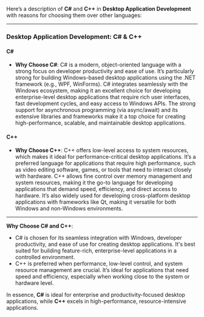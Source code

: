 Here’s a description of **C#** and **C++** in **Desktop Application Development** with reasons for choosing them over other languages:

---

### **Desktop Application Development**: **C# & C++**

#### **C#**

- **Why Choose C#**: C# is a modern, object-oriented language with a strong focus on developer productivity and ease of use. It’s particularly strong for building Windows-based desktop applications using the .NET framework (e.g., WPF, WinForms). C# integrates seamlessly with the Windows ecosystem, making it an excellent choice for developing enterprise-level desktop applications that require rich user interfaces, fast development cycles, and easy access to Windows APIs. The strong support for asynchronous programming (via async/await) and its extensive libraries and frameworks make it a top choice for creating high-performance, scalable, and maintainable desktop applications.

#### **C++**

- **Why Choose C++**: C++ offers low-level access to system resources, which makes it ideal for performance-critical desktop applications. It’s a preferred language for applications that require high performance, such as video editing software, games, or tools that need to interact closely with hardware. C++ allows fine control over memory management and system resources, making it the go-to language for developing applications that demand speed, efficiency, and direct access to hardware. It’s also widely used for developing cross-platform desktop applications with frameworks like Qt, making it versatile for both Windows and non-Windows environments.

---

**Why Choose C# and C++**:

- C# is chosen for its seamless integration with Windows, developer productivity, and ease of use for creating desktop applications. It's best suited for building feature-rich, enterprise-level applications in a controlled environment.
- C++ is preferred when performance, low-level control, and system resource management are crucial. It’s ideal for applications that need speed and efficiency, especially when working close to the system or hardware level.

In essence, **C#** is ideal for enterprise and productivity-focused desktop applications, while **C++** excels in high-performance, resource-intensive applications.
